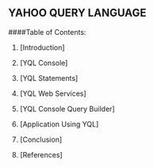 ## YAHOO QUERY LANGUAGE


####Table of Contents:

1) [Introduction]

2) [YQL Console]

3) [YQL Statements]

4) [YQL Web Services]

5) [YQL Console Query Builder]

6) [Application Using YQL]

7) [Conclusion]

8) [References]
